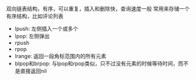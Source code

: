双向链表结构，有序，可以重复，插入和删除快，查询速度一般
常用来存储一个有序结构，比如评论列表
- lpush: 左侧插入一个或多个
- lpop: 左侧弹出
- rpush
- rpop
- lrange: 返回一段角标范围内的所有元素
- blpop和brpop: 与lpop和rpop类似，只不过没有元素的时候等待时间，而不是直接返回nil  
